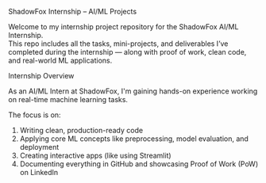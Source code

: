 
ShadowFox Internship – AI/ML Projects
 
Welcome to my internship project repository for the ShadowFox AI/ML Internship.  
This repo includes all the tasks, mini-projects, and deliverables I’ve completed during the internship — along with proof of work, clean code, and real-world ML applications.

Internship Overview

As an AI/ML Intern at ShadowFox, I'm gaining hands-on experience working on real-time machine learning tasks.  

The focus is on:
1) Writing clean, production-ready code
2) Applying core ML concepts like preprocessing, model evaluation, and deployment
3) Creating interactive apps (like using Streamlit)
4) Documenting everything in GitHub and showcasing Proof of Work (PoW) on LinkedIn

